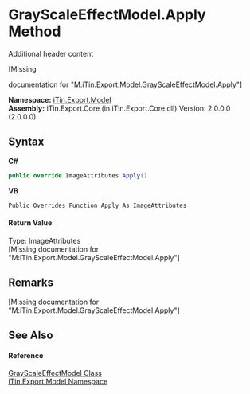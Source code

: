 # GrayScaleEffectModel.Apply Method 
Additional header content 

\[Missing <summary> documentation for "M:iTin.Export.Model.GrayScaleEffectModel.Apply"\]

**Namespace:**&nbsp;<a href="N_iTin_Export_Model">iTin.Export.Model</a><br />**Assembly:**&nbsp;iTin.Export.Core (in iTin.Export.Core.dll) Version: 2.0.0.0 (2.0.0.0)

## Syntax

**C#**<br />
``` C#
public override ImageAttributes Apply()
```

**VB**<br />
``` VB
Public Overrides Function Apply As ImageAttributes
```


#### Return Value
Type: ImageAttributes<br />\[Missing <returns> documentation for "M:iTin.Export.Model.GrayScaleEffectModel.Apply"\]

## Remarks
\[Missing <remarks> documentation for "M:iTin.Export.Model.GrayScaleEffectModel.Apply"\]

## See Also


#### Reference
<a href="T_iTin_Export_Model_GrayScaleEffectModel">GrayScaleEffectModel Class</a><br /><a href="N_iTin_Export_Model">iTin.Export.Model Namespace</a><br />
